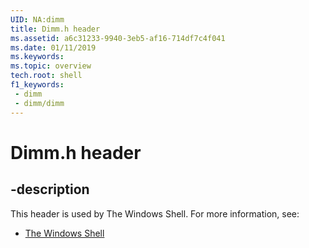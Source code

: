 ```yaml
---
UID: NA:dimm
title: Dimm.h header
ms.assetid: a6c31233-9940-3eb5-af16-714df7c4f041
ms.date: 01/11/2019
ms.keywords: 
ms.topic: overview
tech.root: shell
f1_keywords:
 - dimm
 - dimm/dimm
---
```


# Dimm.h header


## -description

This header is used by The Windows Shell. For more information, see:

- [The Windows Shell](../_shell/index.md)

